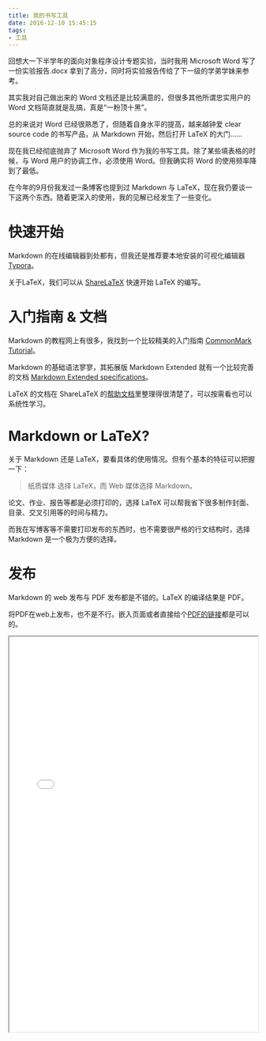 ```yaml
---
title: 我的书写工具
date: 2016-12-10 15:45:15
tags:
- 工具
---
```


回想大一下半学年的面向对象程序设计专题实验，当时我用 Microsoft Word 写了一份实验报告.docx 拿到了高分，同时将实验报告传给了下一级的学弟学妹来参考。

其实我对自己做出来的 Word 文档还是比较满意的，但很多其他所谓忠实用户的 Word 文档简直就是乱搞，真是“一粉顶十黑”。

总的来说对 Word 已经很熟悉了，但随着自身水平的提高，越来越钟爱 clear source code 的书写产品，从 Markdown 开始，然后打开 LaTeX 的大门……

现在我已经彻底抛弃了 Microsoft Word 作为我的书写工具。除了某些填表格的时候，与 Word 用户的协调工作，必须使用 Word。但我确实将 Word 的使用频率降到了最低。

<!--more-->

在今年的9月份我发过一条博客也提到过 Markdown 与 LaTeX，现在我仍要谈一下这两个东西。随着更深入的使用，我的见解已经发生了一些变化。

# 快速开始

Markdown 的在线编辑器到处都有，但我还是推荐要本地安装的可视化编辑器 [Typora](http://www.typora.io)。

关于LaTeX，我们可以从 [ShareLaTeX](https://www.sharelatex.com/) 快速开始 LaTeX 的编写。

# 入门指南 & 文档

Markdown 的教程网上有很多，我找到一个比较精美的入门指南 [CommonMark Tutorial](http://commonmark.org/help/tutorial/)。

Markdown 的基础语法寥寥，其拓展版 Markdown Extended 就有一个比较完善的文档 [Markdown Extended specifications](http://manifest.aboutmde.org/)。

LaTeX 的文档在 ShareLaTeX 的[帮助文档](https://www.sharelatex.com/learn)里整理得很清楚了，可以按需看也可以系统性学习。

# Markdown or LaTeX?

关于 Markdown 还是 LaTeX，要看具体的使用情况。但有个基本的特征可以把握一下：

> 纸质媒体 选择 LaTeX，而 Web 媒体选择 Markdown。

论文、作业、报告等都是必须打印的，选择 LaTeX 可以帮我省下很多制作封面、目录、交叉引用等的时间与精力。

而我在写博客等不需要打印发布的东西时，也不需要很严格的行文结构时，选择 Markdown 是一个极为方便的选择。

# 发布

Markdown 的 web 发布与 PDF 发布都是不错的。LaTeX 的编译结果是 PDF。

将PDF在web上发布，也不是不行。嵌入页面或者直接给个[PDF的链接](/works/Image_Fusion_with_MMX.pdf)都是可以的。

<div class="row">
  <iframe src="/works/Image_Fusion_with_MMX.pdf" style="width:100%; height:800px"></iframe>
</div>
